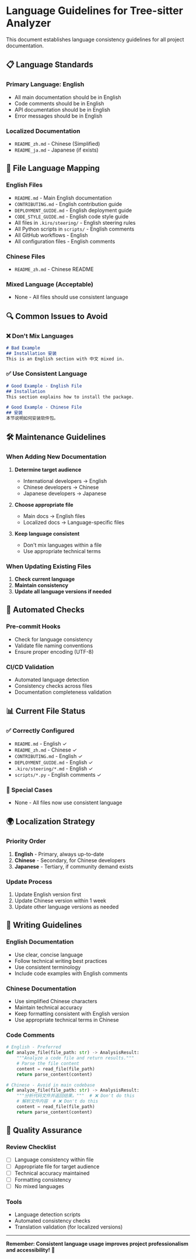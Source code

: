 # Language Guidelines for Tree-sitter Analyzer

This document establishes language consistency guidelines for all project documentation.

## 📋 Language Standards

### Primary Language: English
- All main documentation should be in English
- Code comments should be in English
- API documentation should be in English
- Error messages should be in English

### Localized Documentation
- `README_zh.md` - Chinese (Simplified)
- `README_ja.md` - Japanese (if exists)

## 📁 File Language Mapping

### English Files
- `README.md` - Main English documentation
- `CONTRIBUTING.md` - English contribution guide
- `DEPLOYMENT_GUIDE.md` - English deployment guide
- `CODE_STYLE_GUIDE.md` - English code style guide
- All files in `.kiro/steering/` - English steering rules
- All Python scripts in `scripts/` - English comments
- All GitHub workflows - English
- All configuration files - English comments

### Chinese Files
- `README_zh.md` - Chinese README

### Mixed Language (Acceptable)
- None - All files should use consistent language

## 🔍 Common Issues to Avoid

### ❌ Don't Mix Languages
```markdown
# Bad Example
## Installation 安装
This is an English section with 中文 mixed in.
```

### ✅ Use Consistent Language
```markdown
# Good Example - English File
## Installation
This section explains how to install the package.

# Good Example - Chinese File
## 安装
本节说明如何安装软件包。
```

## 🛠️ Maintenance Guidelines

### When Adding New Documentation
1. **Determine target audience**
   - International developers → English
   - Chinese developers → Chinese
   - Japanese developers → Japanese

2. **Choose appropriate file**
   - Main docs → English files
   - Localized docs → Language-specific files

3. **Keep language consistent**
   - Don't mix languages within a file
   - Use appropriate technical terms

### When Updating Existing Files
1. **Check current language**
2. **Maintain consistency**
3. **Update all language versions if needed**

## 🔧 Automated Checks

### Pre-commit Hooks
- Check for language consistency
- Validate file naming conventions
- Ensure proper encoding (UTF-8)

### CI/CD Validation
- Automated language detection
- Consistency checks across files
- Documentation completeness validation

## 📊 Current File Status

### ✅ Correctly Configured
- `README.md` - English ✓
- `README_zh.md` - Chinese ✓
- `CONTRIBUTING.md` - English ✓
- `DEPLOYMENT_GUIDE.md` - English ✓
- `.kiro/steering/*.md` - English ✓
- `scripts/*.py` - English comments ✓

### 🎯 Special Cases
- None - All files now use consistent language

## 🌍 Localization Strategy

### Priority Order
1. **English** - Primary, always up-to-date
2. **Chinese** - Secondary, for Chinese developers
3. **Japanese** - Tertiary, if community demand exists

### Update Process
1. Update English version first
2. Update Chinese version within 1 week
3. Update other language versions as needed

## 📝 Writing Guidelines

### English Documentation
- Use clear, concise language
- Follow technical writing best practices
- Use consistent terminology
- Include code examples with English comments

### Chinese Documentation
- Use simplified Chinese characters
- Maintain technical accuracy
- Keep formatting consistent with English version
- Use appropriate technical terms in Chinese

### Code Comments
```python
# English - Preferred
def analyze_file(file_path: str) -> AnalysisResult:
    """Analyze a code file and return results."""
    # Parse the file content
    content = read_file(file_path)
    return parse_content(content)

# Chinese - Avoid in main codebase
def analyze_file(file_path: str) -> AnalysisResult:
    """分析代码文件并返回结果。"""  # ❌ Don't do this
    # 解析文件内容  # ❌ Don't do this
    content = read_file(file_path)
    return parse_content(content)
```

## 🚨 Quality Assurance

### Review Checklist
- [ ] Language consistency within file
- [ ] Appropriate file for target audience
- [ ] Technical accuracy maintained
- [ ] Formatting consistency
- [ ] No mixed languages

### Tools
- Language detection scripts
- Automated consistency checks
- Translation validation (for localized versions)

---

**Remember: Consistent language usage improves project professionalism and accessibility!** 🌟
